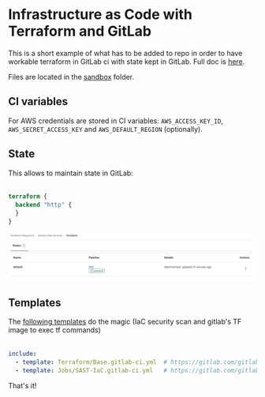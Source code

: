 # Infrastructure as Code with Terraform and GitLab

This is a short example of what has to be added to repo in order to have workable terraform in GitLab ci with state kept in GitLab. Full doc is [here](https://docs.gitlab.com/ee/user/infrastructure/iac/).

Files are located in the [sandbox](sandbox/infrastructure-as-code-with-terraform-and-gitLab/) folder.

## CI variables

For AWS credentials are stored in CI variables: `AWS_ACCESS_KEY_ID`, `AWS_SECRET_ACCESS_KEY` and `AWS_DEFAULT_REGION` (optionally).

## State

This allows to maintain state in GitLab:

```terraform

terraform {
  backend "http" {
  }
}


```

![infrastructure-as-code-with-terraform-and-gitLab](.attachments/infrastructure-as-code-with-terraform-and-gitLab.png)

## Templates

The [following templates](https://docs.gitlab.com/ee/user/infrastructure/iac/#use-a-terraform-template) do the magic (IaC security scan and gitlab's TF image to exec tf commands)


```yaml

include:
  - template: Terraform/Base.gitlab-ci.yml  # https://gitlab.com/gitlab-org/gitlab/blob/master/lib/gitlab/ci/templates/Terraform/Base.gitlab-ci.yml
  - template: Jobs/SAST-IaC.gitlab-ci.yml   # https://gitlab.com/gitlab-org/gitlab/blob/master/lib/gitlab/ci/templates/Jobs/SAST-IaC.gitlab-ci.yml


```



That's it!
